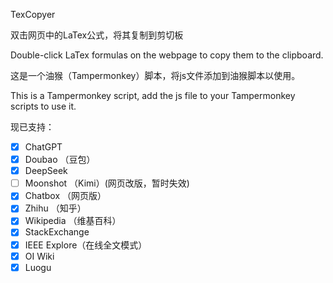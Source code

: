 TexCopyer

双击网页中的LaTex公式，将其复制到剪切板  

Double-click LaTex formulas on the webpage to copy them to the clipboard.

这是一个油猴（Tampermonkey）脚本，将js文件添加到油猴脚本以使用。

This is a Tampermonkey script, add the js file to your Tampermonkey scripts to use it.

现已支持：
- [x] ChatGPT
- [x] Doubao （豆包）
- [x] DeepSeek
- [ ] Moonshot （Kimi）(网页改版，暂时失效)
- [x] Chatbox （网页版）
- [x] Zhihu （知乎）
- [x] Wikipedia （维基百科）
- [x] StackExchange
- [x] IEEE Explore（在线全文模式）
- [x] OI Wiki
- [x] Luogu